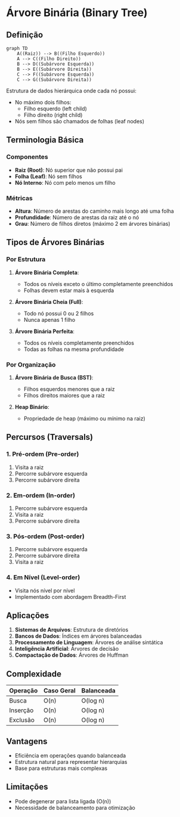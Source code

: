 # Árvore Binária (Binary Tree)

## Definição

```mermaid  
graph TD  
    A((Raiz)) --> B((Filho Esquerdo))  
    A --> C((Filho Direito))  
    B --> D((Subárvore Esquerda))  
    B --> E((Subárvore Direita))  
    C --> F((Subárvore Esquerda))  
    C --> G((Subárvore Direita))
```


Estrutura de dados hierárquica onde cada nó possui:
- No máximo dois filhos: 
  - Filho esquerdo (left child)
  - Filho direito (right child)
- Nós sem filhos são chamados de folhas (leaf nodes)

## Terminologia Básica

### Componentes
- **Raiz (Root)**: Nó superior que não possui pai
- **Folha (Leaf)**: Nó sem filhos
- **Nó Interno**: Nó com pelo menos um filho

### Métricas
- **Altura**: Número de arestas do caminho mais longo até uma folha
- **Profundidade**: Número de arestas da raiz até o nó
- **Grau**: Número de filhos diretos (máximo 2 em árvores binárias)

## Tipos de Árvores Binárias

### Por Estrutura
1. **Árvore Binária Completa**:
   - Todos os níveis exceto o último completamente preenchidos
   - Folhas devem estar mais à esquerda

2. **Árvore Binária Cheia (Full)**:
   - Todo nó possui 0 ou 2 filhos
   - Nunca apenas 1 filho

3. **Árvore Binária Perfeita**:
   - Todos os níveis completamente preenchidos
   - Todas as folhas na mesma profundidade

### Por Organização
1. **Árvore Binária de Busca (BST)**:
   - Filhos esquerdos menores que a raiz
   - Filhos direitos maiores que a raiz

2. **Heap Binário**:
   - Propriedade de heap (máximo ou mínimo na raiz)

## Percursos (Traversals)

### 1. Pré-ordem (Pre-order)
1. Visita a raiz
2. Percorre subárvore esquerda
3. Percorre subárvore direita

### 2. Em-ordem (In-order)
1. Percorre subárvore esquerda
2. Visita a raiz
3. Percorre subárvore direita

### 3. Pós-ordem (Post-order)
1. Percorre subárvore esquerda
2. Percorre subárvore direita
3. Visita a raiz

### 4. Em Nível (Level-order)
- Visita nós nível por nível
- Implementado com abordagem Breadth-First

## Aplicações

1. **Sistemas de Arquivos**: Estrutura de diretórios
2. **Bancos de Dados**: Índices em árvores balanceadas
3. **Processamento de Linguagem**: Árvores de análise sintática
4. **Inteligência Artificial**: Árvores de decisão
5. **Compactação de Dados**: Árvores de Huffman

## Complexidade

| Operação  | Caso Geral | Balanceada |
|-----------|------------|------------|
| Busca     | O(n)       | O(log n)   |
| Inserção  | O(n)       | O(log n)   |
| Exclusão  | O(n)       | O(log n)   |

## Vantagens
- Eficiência em operações quando balanceada
- Estrutura natural para representar hierarquias
- Base para estruturas mais complexas

## Limitações
- Pode degenerar para lista ligada (O(n))
- Necessidade de balanceamento para otimização